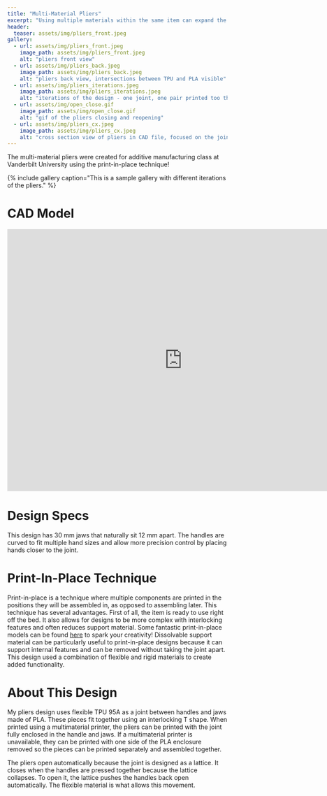 ```yaml
---
title: "Multi-Material Pliers"
excerpt: "Using multiple materials within the same item can expand the design possibilities."
header: 
  teaser: assets/img/pliers_front.jpeg
gallery:
  - url: assets/img/pliers_front.jpeg
    image_path: assets/img/pliers_front.jpeg
    alt: "pliers front view"
  - url: assets/img/pliers_back.jpeg
    image_path: assets/img/pliers_back.jpeg
    alt: "pliers back view, intersections between TPU and PLA visible"
  - url: assets/img/pliers_iterations.jpeg
    image_path: assets/img/pliers_iterations.jpeg
    alt: "iterations of the design - one joint, one pair printed too thin with multimaterial, and final version"
  - url: assets/img/open_close.gif
    image_path: assets/img/open_close.gif
    alt: "gif of the pliers closing and reopening"
  - url: assets/img/pliers_cx.jpeg
    image_path: assets/img/pliers_cx.jpeg
    alt: "cross section view of pliers in CAD file, focused on the joint"
---
```


The multi-material pliers were created for additive manufacturing class at Vanderbilt University using the print-in-place technique! 

{% include gallery caption="This is a sample gallery with different iterations of the pliers." %}

# CAD Model 

<iframe src="https://vanderbilt643.autodesk360.com/shares/public/SH512d4QTec90decfa6eca6d05efa0244073?mode=embed" width="800" height="600" allowfullscreen="true" webkitallowfullscreen="true" mozallowfullscreen="true"  frameborder="0"></iframe>

# Design Specs

This design has 30 mm jaws that naturally sit 12 mm apart. The handles are curved to fit multiple hand sizes and allow more precision control by placing hands closer to the joint. 

# Print-In-Place Technique

Print-in-place is a technique where multiple components are printed in the positions they will be assembled in, as opposed to assembling later. This technique has several advantages. First of all, the item is ready to use right off the bed. It also allows for designs to be more complex with interlocking features and often reduces support material. Some fantastic print-in-place models can be found [here](https://cults3d.com/en/collections/best-print-in-place-stl-files-3d-printing) to spark your creativity! Dissolvable support material can be particularly useful to print-in-place designs because it can support internal features and can be removed without taking the joint apart. This design used a combination of flexible and rigid materials to create added functionality. 

# About This Design 

My pliers design uses flexible TPU 95A as a joint between handles and jaws made of PLA. These pieces fit together using an interlocking T shape. When printed using a multimaterial printer, the pliers can be printed with the joint fully enclosed in the handle and jaws. If a multimaterial printer is unavailable, they can be printed with one side of the PLA enclosure removed so the pieces can be printed separately and assembled together. 

The pliers open automatically because the joint is designed as a lattice. It closes when the handles are pressed together because the lattice collapses. To open it, the lattice pushes the handles back open automatically. The flexible material is what allows this movement. 



